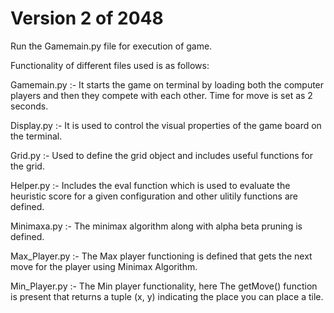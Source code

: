 # Version 2 of 2048 #

Run the Gamemain.py file for execution of game.

Functionality of different files used is as follows:

Gamemain.py :- It starts the game on terminal by loading both the computer players and then they compete with each other. Time for move is set as 2 seconds.

Display.py :- It is used to control the visual properties of the game board on the terminal.

Grid.py :- Used to define the grid object and includes useful functions for the grid.

Helper.py :- Includes the eval function which is used to evaluate the heuristic score for a given configuration and other ulitily functions are defined.

Minimaxa.py :- The minimax algorithm along with alpha beta pruning is defined.

Max_Player.py :- The Max player functioning is defined that gets the next move for the player using Minimax Algorithm.

Min_Player.py :- The Min player functionality, here The getMove() function is present that returns a tuple (x, y) indicating the place you can place a tile.

